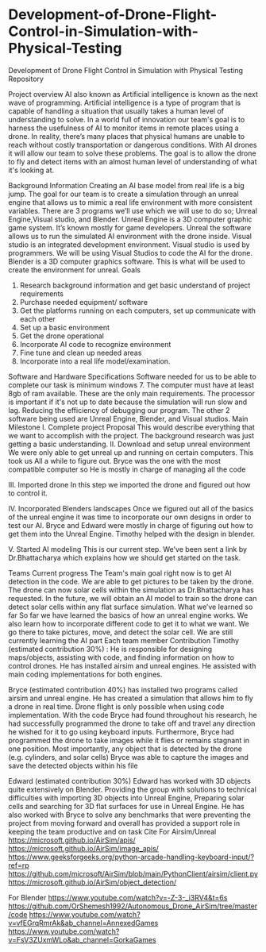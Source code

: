 # Development-of-Drone-Flight-Control-in-Simulation-with-Physical-Testing
Development of Drone Flight Control in Simulation with Physical Testing Repository

Project overview
	AI also known as Artificial intelligence is known as the next wave of programming. Artificial intelligence is a type of program that is capable of handling a situation that usually takes a human level of understanding to solve. In a world full of innovation our team's goal is to harness the usefulness of AI to monitor items in remote places using a drone. In reality, there’s many places that physical humans are unable to reach without costly transportation or dangerous conditions. With AI drones it will allow our team to solve these problems. The goal is to allow the drone to fly and detect items with an almost human level of understanding of what it's looking at. 

Background Information
	Creating an AI base model from real life is a big jump. The goal for our team is to create a simulation through an unreal engine that allows us to mimic a real life environment with more consistent variables. There are 3 programs we’ll use  which we will use to do so; Unreal Engine,Visual studio, and Blender. Unreal Engine is a 3D computer graphic game system. It’s known mostly for game developers. Unreal the software allows us to run the simulated AI environment with the drone inside. Visual studio is an integrated development environment. Visual studio is used by programmers. We will be using Visual Studios to code the AI for the drone. Blender is a 3D computer graphics software. This is what will be used to create the environment for unreal. 
Goals
1)	Research background information and get basic understand of project requirements
2)	Purchase needed equipment/ software 
3)	Get the platforms running on each computers, set  up communicate with each other
4)	Set up a basic environment
5)	Get the drone operational
6)	Incorporate AI code to recognize environment
7)	Fine tune and clean up needed areas 
8)	Incorporate into a real life model/examination. 

Software and Hardware Specifications
	Software needed for us to be able to complete our task is  minimum windows 7. The computer must have at least 8gb of ram available. These are the only main requirements. The processor is important if it's not up to date because the simulation will run slow and lag. Reducing the efficiency of debugging our program. The other 2 software being used are Unreal Engine, Blender, and Visual studios. 
Main Milestone
I.	Complete project Proposal 
This would describe everything that we want to accomplish with the project. The background research was just getting a basic understanding.
II.	Download and setup unreal environment
	We were only able to get unreal up and running on certain computers. This took us 
	All a while to figure out. Bryce was the one with the most compatible computer so 
	He is mostly in charge of managing all the code
 

 	
III.	Imported drone 
	In this step we imported the drone and figured out how to control it.
 

IV.	Incorporated Blenders landscapes
Once we figured out all of the basics of the unreal engine it was time to incorporate our own designs in order to test our AI. Bryce and Edward were mostly in charge of figuring out how to get them into the Unreal Engine. Timothy helped with the design in blender.  




V.	Started AI modeling 
This is our current step. We've been sent a link by Dr.Bhattacharya which explains how we should get started on the task. 

Teams Current progress
	The Team's main goal right now is to get AI detection in the code. We are able to get pictures to be taken by the drone. The drone can now solar cells within the simulation as Dr.Bhattacharya has requested. In the future, we will obtain an AI model to train so the drone can detect solar cells within any flat surface simulation.
What we’ve learned so far
	So far we have learned the basics of how an unreal engine works. We also learn how to incorporate different code to get it to what we want. We go there to take pictures, move, and detect the solar cell. We are still currently learning the AI part 
Each team member Contribution 
Timothy (estimated contribution 30%) : He is responsible for designing maps/objects, assisting with code, and finding information on how to control drones. He has installed airsim and unreal engines. He assisted with main coding implementations for both engines.  

Bryce (estimated contribution 40%)  has installed two programs called airsim and unreal engine. He has created a simulation that allows him to fly a drone in real time. Drone flight is only possible when using code implementation. With the code Bryce had found throughout his research, he had successfully programmed the drone to take off and travel any direction he wished for it to go using keyboard inputs. Furthermore, Bryce had programmed the drone to take images while it flies or remains stagnant in one position. Most importantly, any object that is detected by the drone (e.g. cylinders, and solar cells) Bryce was able to capture the images and save the detected objects within his file

Edward (estimated contribution 30%) Edward has worked with 3D objects quite extensively on Blender. Providing the group with solutions to technical difficulties with importing 3D objects into Unreal Engine, Preparing solar cells and searching for 3D flat surfaces for use in Unreal Engine. He has also worked with Bryce to solve any benchmarks that were preventing the project from moving forward and overall has provided a support role in keeping the team productive and on task
Cite
For Airsim/Unreal
https://microsoft.github.io/AirSim/apis/
https://microsoft.github.io/AirSim/image_apis/
https://www.geeksforgeeks.org/python-arcade-handling-keyboard-input/?ref=rp
https://github.com/microsoft/AirSim/blob/main/PythonClient/airsim/client.py 
 https://microsoft.github.io/AirSim/object_detection/

For Blender
https://www.youtube.com/watch?v=-Z-3-_i3RV4&t=6s
https://github.com/OrShemesh1992/Autonomous_Drone_AirSim/tree/master/code
https://www.youtube.com/watch?v=vfEGrqRmrAk&ab_channel=AnnexedGames
https://www.youtube.com/watch?v=FsV3ZUxmWLo&ab_channel=GorkaGames

